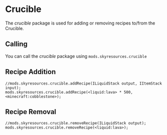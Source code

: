 # Crucible

The *crucible* package is used for adding or removing recipes to/from the Crucible.

## Calling

You can call the *crucible* package using `mods.skyresources.crucible`

## Recipe Addition

```zenscript
//mods.skyresources.crucible.addRecipe(ILiquidStack output, IItemStack input);
mods.skyresources.crucible.addRecipe(<liquid:lava> * 500, <minecraft:cobblestone>);
```

## Recipe Removal

```zenscript
//mods.skyresources.crucible.removeRecipe(ILiquidStack output);
mods.skyresources.crucible.removeRecipe(<liquid:lava>);
```